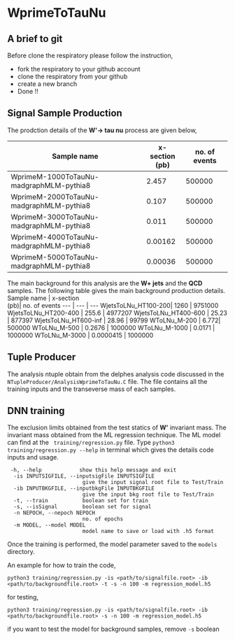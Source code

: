 # WprimeToTauNu

## A brief to git
Before clone the respiratory please follow the instruction,
* fork the respiratory to your github account
* clone the respiratory from your github
* create a new branch
* Done !!
## Signal Sample Production
The prodction details of the **W'-> tau nu** process are given below,

Sample name | x-section <br> (pb)| no. of events 
--- | --- | --- 
WprimeM-1000ToTauNu-madgraphMLM-pythia8 | 2.457 | 500000
WprimeM-2000ToTauNu-madgraphMLM-pythia8 | 0.107 | 500000
WprimeM-3000ToTauNu-madgraphMLM-pythia8 | 0.011 | 500000
WprimeM-4000ToTauNu-madgraphMLM-pythia8 | 0.00162| 500000
WprimeM-5000ToTauNu-madgraphMLM-pythia8 | 0.00036| 500000

The main background for this analysis are the **W+ jets** and the **QCD** samples. The following table gives the main background production details.
Sample name | x-section <br> (pb)| no. of events 
--- | --- | --- 
WjetsToLNu_HT100-200| 1260 | 9751000
WjetsToLNu_HT200-400 | 255.6 | 4977207
WjetsToLNu_HT400-600 | 25.23 | 877397
WjetsToLNu_HT600-inf | 28.96 | 99799
WToLNu_M-200 | 6.772| 500000
WToLNu_M-500 | 0.2676 | 1000000
WToLNu_M-1000 | 0.0171 | 1000000
WToLNu_M-3000 | 0.0000415 | 1000000
## Tuple Producer
The analysis ntuple obtain from the delphes analysis code discussed in the ```NTupleProducer/AnalysisWprimeToTauNu.C``` file. The file contains all the training inputs and the transeverse mass of each samples. 
## DNN training 
The exclusion limits obtained from the test statics of **W'** invariant mass. The invariant mass obtained from the ML regression technique. The ML model can find at the ``` training/regression.py``` file. Type ```python3 training/regression.py --help``` in terminal which gives the details code inputs and usage.

```
 -h, --help            show this help message and exit
  -is INPUTSIGFILE, --inputsigFile INPUTSIGFILE
                        give the input signal root file to Test/Train
  -ib INPUTBKGFILE, --inputbkgFile INPUTBKGFILE
                        give the input bkg root file to Test/Train
  -t, --train           boolean set for train
  -s, --isSignal        boolean set for signal
  -n NEPOCH, --nepoch NEPOCH
                        no. of epochs
  -m MODEL, --model MODEL
                        model name to save or load with .h5 format

```

Once the training is performed, the model parameter saved to the ```models``` directory.

An example for how to train the code,
```
python3 training/regression.py -is <path/to/signalfile.root> -ib <path/to/backgroundfile.root> -t -s -n 100 -m regression_model.h5
```

for testing,
```
python3 training/regression.py -is <path/to/signalfile.root> -ib <path/to/backgroundfile.root> -s -n 100 -m regression_model.h5
```

if you want to test the model for background samples, remove ```-s``` boolean